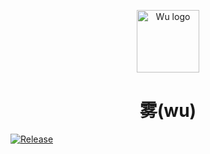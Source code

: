 <p align="center">
<img src="https://github.com/mistricky/thewu/blob/899b36b6fae7d88f815cf7478749534bc6a5783a/docs/logo.svg" alt="Wu logo" width="100">
</p>
<h1 align="center">雾(wu)</h1>

[![Release](https://github.com/mistricky/thewu/actions/workflows/publish.yml/badge.svg)](https://github.com/mistricky/thewu/actions/workflows/publish.yml)

